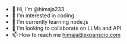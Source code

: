 - 👋 Hi, I’m @himaja233
- 👀 I’m interested in coding
- 🌱 I’m currently learning node.js
- 💞️ I’m looking to collaborate on LLMs and API
- 📫 How to reach me himaja@expanscio.com

<!---
himaja233/himaja233 is a ✨ special ✨ repository because its `README.md` (this file) appears on your GitHub profile.
You can click the Preview link to take a look at your changes.
--->
